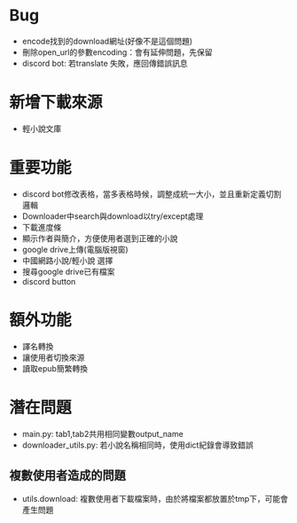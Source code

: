 # Bug
  * encode找到的download網址(好像不是這個問題)
  * 刪除open_url的參數encoding：會有延伸問題，先保留
  * discord bot: 若translate 失敗，應回傳錯誤訊息

# 新增下載來源
  * 輕小說文庫

# 重要功能
  * discord bot修改表格，當多表格時候，調整成統一大小，並且重新定義切割邏輯
  * Downloader中search與download以try/except處理
  * 下載進度條
  * 顯示作者與簡介，方便使用者選到正確的小說
  * google drive上傳(電腦版視窗)
  * 中國網路小說/輕小說 選擇
  * 搜尋google drive已有檔案
  * discord button

# 額外功能
  * 譯名轉換
  * 讓使用者切換來源
  * 讀取epub簡繁轉換

# 潛在問題
  * main.py: tab1,tab2共用相同變數output_name
  * downloader_utils.py: 若小說名稱相同時，使用dict紀錄會導致錯誤
## 複數使用者造成的問題
  * utils.download: 複數使用者下載檔案時，由於將檔案都放置於tmp下，可能會產生問題